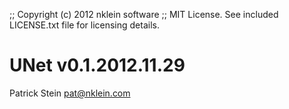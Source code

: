 ;; Copyright (c) 2012 nklein software
;; MIT License. See included LICENSE.txt file for licensing details.

# UNet v0.1.2012.11.29

Patrick Stein <pat@nklein.com>

